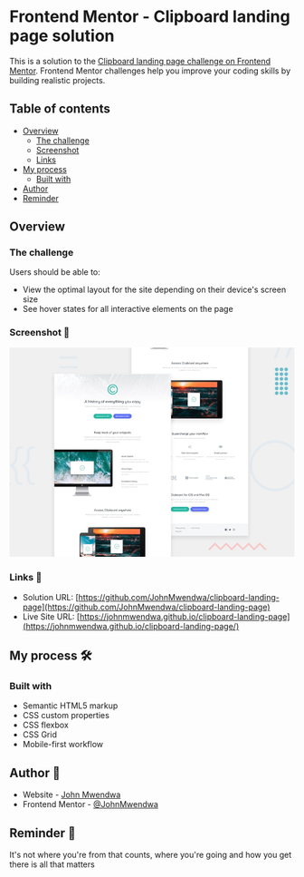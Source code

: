 # Frontend Mentor - Clipboard landing page solution

This is a solution to the [Clipboard landing page challenge on Frontend Mentor](https://www.frontendmentor.io/challenges/clipboard-landing-page-5cc9bccd6c4c91111378ecb9). Frontend Mentor challenges help you improve your coding skills by building realistic projects.

## Table of contents

- [Overview](#overview)
  - [The challenge](#the-challenge)
  - [Screenshot](#screenshot)
  - [Links](#links)
- [My process](#my-process)
  - [Built with](#built-with)
- [Author](#author)
- [Reminder](#reminder)

## Overview

### The challenge

Users should be able to:

- View the optimal layout for the site depending on their device's screen size
- See hover states for all interactive elements on the page

### Screenshot 🔳

![Project screenshot](design/desktop-preview.jpg)

### Links 🔗

- Solution URL: [https://github.com/JohnMwendwa/clipboard-landing-page](https://github.com/JohnMwendwa/clipboard-landing-page)
- Live Site URL: [https://johnmwendwa.github.io/clipboard-landing-page](https://johnmwendwa.github.io/clipboard-landing-page/)

## My process 🛠

### Built with

- Semantic HTML5 markup
- CSS custom properties
- CSS flexbox
- CSS Grid
- Mobile-first workflow

## Author 🤵

- Website - [John Mwendwa](https://johnmwendwa.vercel.app/)
- Frontend Mentor - [@JohnMwendwa](https://www.frontendmentor.io/profile/JohnMwendwa)

## Reminder 📝

It's not where you're from that counts, where you're going and how you get there is all that matters
